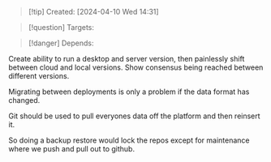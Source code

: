 
>[!tip] Created: [2024-04-10 Wed 14:31]

>[!question] Targets: 

>[!danger] Depends: 

Create ability to run a desktop and server version, then painlessly shift between cloud and local versions.  Show consensus being reached between different versions.

Migrating between deployments is only a problem if the data format has changed.

Git should be used to pull everyones data off the platform and then reinsert it.

So doing a backup restore would lock the repos except for maintenance where we push and pull out to github.